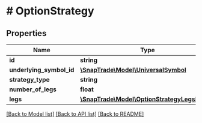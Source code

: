 # # OptionStrategy

## Properties

Name | Type | Description | Notes
------------ | ------------- | ------------- | -------------
**id** | **string** |  | [optional]
**underlying_symbol_id** | [**\SnapTrade\Model\UniversalSymbol**](UniversalSymbol.md) |  | [optional]
**strategy_type** | **string** |  | [optional]
**number_of_legs** | **float** |  | [optional]
**legs** | [**\SnapTrade\Model\OptionStrategyLegsInner[]**](OptionStrategyLegsInner.md) |  | [optional]

[[Back to Model list]](../../README.md#models) [[Back to API list]](../../README.md#endpoints) [[Back to README]](../../README.md)
